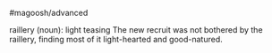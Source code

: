 #magoosh/advanced

raillery (noun): light teasing 
The new recruit was not bothered by the raillery, finding most of it light-hearted and good-natured. 
